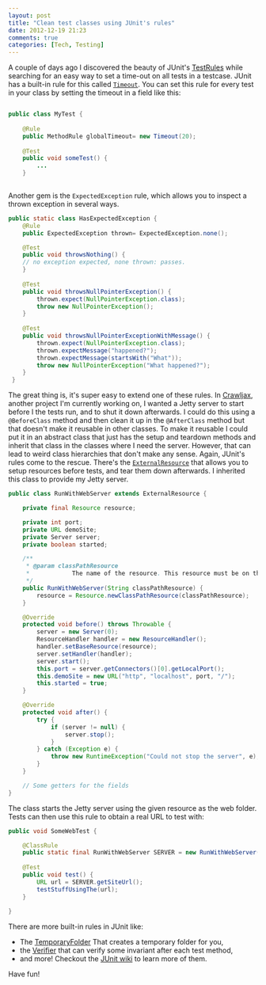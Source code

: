 ```yaml
---
layout: post
title: "Clean test classes using JUnit's rules"
date: 2012-12-19 21:23
comments: true
categories: [Tech, Testing]
---
```

A couple of days ago I discovered the beauty of JUnit's [TestRules](http://kentbeck.github.com/junit/javadoc/4.10/org/junit/rules/TestRule.html) while searching for an easy way to set a time-out on all tests in a testcase. JUnit has a built-in rule for this called [`Timeout`](http://kentbeck.github.com/junit/javadoc/4.10/org/junit/rules/Timeout.html). You can set this rule for every test in your class by setting the timeout in a field like this:

```java Setting a Timeout Rule http://kentbeck.github.com/junit/javadoc/4.10/org/junit/rules/Timeout.html View the Javadoc

public class MyTest {
	
	@Rule
	public MethodRule globalTimeout= new Timeout(20);
	
	@Test
	public void someTest() {
		...
	}
	
```
Another gem is the `ExpectedException` rule, which allows you to inspect a thrown exception in several ways.

```java Inspecting excptions http://kentbeck.github.com/junit/javadoc/4.10/org/junit/rules/ExpectedException.html View the Javadoc
public static class HasExpectedException {
	@Rule
	public ExpectedException thrown= ExpectedException.none();

	@Test
	public void throwsNothing() {
	// no exception expected, none thrown: passes.
	}
 
 	@Test
    public void throwsNullPointerException() {
		thrown.expect(NullPointerException.class);
		throw new NullPointerException();
	}
 
	@Test
	public void throwsNullPointerExceptionWithMessage() {
		thrown.expect(NullPointerException.class);
		thrown.expectMessage("happened?");
		thrown.expectMessage(startsWith("What"));
		throw new NullPointerException("What happened?");
	}
 }
```

The great thing is, it's super easy to extend one of these rules. In [Crawljax](https://github.com/crawljax/crawljax), another project I'm currently working on, I wanted a Jetty server to start before I the tests run, and to shut it down afterwards. I could do this using a `@BeforeClass` method and then clean it up in the `@AfterClass` method but that doesn't make it reusable in other classes. To make it reusable I could put it in an abstract class that just has the setup and teardown methods and inherit that class in the classes where I need the server. However, that can lead to weird class hierarchies that don't make any sense. Again, JUnit's rules come to the rescue. There's the [`ExternalResource`](http://kentbeck.github.com/junit/javadoc/4.10/org/junit/rules/ExternalResource.html) that allows you to setup resources before tests, and tear them down afterwards. I inherited this class to provide my Jetty server.

```java Rule to start a Jetty Server https://github.com/crawljax/crawljax/blob/4b3a3f44c946b32c1dee5fa14960764c90393666/src/test/java/com/crawljax/core/CandidateElementExtractorTest.java View on GitHub
public class RunWithWebServer extends ExternalResource {

	private final Resource resource;

	private int port;
	private URL demoSite;
	private Server server;
	private boolean started;

	/**
	 * @param classPathResource
	 *            The name of the resource. This resource must be on the test or regular classpath.
	 */
	public RunWithWebServer(String classPathResource) {
		resource = Resource.newClassPathResource(classPathResource);
	}

	@Override
	protected void before() throws Throwable {
		server = new Server(0);
		ResourceHandler handler = new ResourceHandler();
		handler.setBaseResource(resource);
		server.setHandler(handler);
		server.start();
		this.port = server.getConnectors()[0].getLocalPort();
		this.demoSite = new URL("http", "localhost", port, "/");
		this.started = true;
	}

	@Override
	protected void after() {
		try {
			if (server != null) {
				server.stop();
			}
		} catch (Exception e) {
			throw new RuntimeException("Could not stop the server", e);
		}
	}

	// Some getters for the fields
}
```

The class starts the Jetty server using the given resource as the web folder. Tests can then use this rule to obtain a real URL to test with:

```java
public void SomeWebTest {

	@ClassRule
	public static final RunWithWebServer SERVER = new RunWithWebServer("/site/crawler");
	
	@Test
	public void test() {
		URL url = SERVER.getSiteUrl();
		testStuffUsingThe(url);	
	}
	
}
```

There are more built-in rules in JUnit like:

* The [TemporaryFolder](http://kentbeck.github.com/junit/javadoc/4.10/org/junit/rules/TemporaryFolder.html) That creates a temporary folder for you,
* the [Verifier](http://kentbeck.github.com/junit/javadoc/4.10/org/junit/rules/Verifier.html) that can verify some invariant after each test method,
* and more! Checkout the [JUnit wiki](https://github.com/KentBeck/junit/wiki/Rules) to learn more of them.

Have fun!